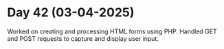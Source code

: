 # Day 42 (03-04-2025)
Worked on creating and processing HTML forms using PHP.
Handled GET and POST requests to capture and display user input.
